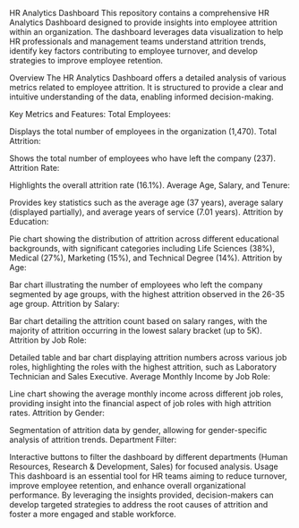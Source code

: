 HR Analytics Dashboard
This repository contains a comprehensive HR Analytics Dashboard designed to provide insights into employee attrition within an organization. The dashboard leverages data visualization to help HR professionals and management teams understand attrition trends, identify key factors contributing to employee turnover, and develop strategies to improve employee retention.


Overview
The HR Analytics Dashboard offers a detailed analysis of various metrics related to employee attrition. It is structured to provide a clear and intuitive understanding of the data, enabling informed decision-making.

Key Metrics and Features:
Total Employees:

Displays the total number of employees in the organization (1,470).
Total Attrition:

Shows the total number of employees who have left the company (237).
Attrition Rate:

Highlights the overall attrition rate (16.1%).
Average Age, Salary, and Tenure:

Provides key statistics such as the average age (37 years), average salary (displayed partially), and average years of service (7.01 years).
Attrition by Education:

Pie chart showing the distribution of attrition across different educational backgrounds, with significant categories including Life Sciences (38%), Medical (27%), Marketing (15%), and Technical Degree (14%).
Attrition by Age:

Bar chart illustrating the number of employees who left the company segmented by age groups, with the highest attrition observed in the 26-35 age group.
Attrition by Salary:

Bar chart detailing the attrition count based on salary ranges, with the majority of attrition occurring in the lowest salary bracket (up to 5K).
Attrition by Job Role:

Detailed table and bar chart displaying attrition numbers across various job roles, highlighting the roles with the highest attrition, such as Laboratory Technician and Sales Executive.
Average Monthly Income by Job Role:

Line chart showing the average monthly income across different job roles, providing insight into the financial aspect of job roles with high attrition rates.
Attrition by Gender:

Segmentation of attrition data by gender, allowing for gender-specific analysis of attrition trends.
Department Filter:

Interactive buttons to filter the dashboard by different departments (Human Resources, Research & Development, Sales) for focused analysis.
Usage
This dashboard is an essential tool for HR teams aiming to reduce turnover, improve employee retention, and enhance overall organizational performance. By leveraging the insights provided, decision-makers can develop targeted strategies to address the root causes of attrition and foster a more engaged and stable workforce.
